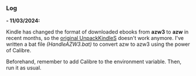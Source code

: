 ### Log
**- 11/03/2024:** 

Kindle has changed the format of downloaded ebooks from **azw3** to **azw** in recent months, so the [original UnpackKindleS](https://github.com/Aeroblast/UnpackKindleS) doesn't work anymore. I've written a bat file _(HandleAZW3.bat)_ to convert azw to azw3 using the power of Calibre.

Beforehand, remember to add Calibre to the environment variable. Then, run it as usual.

